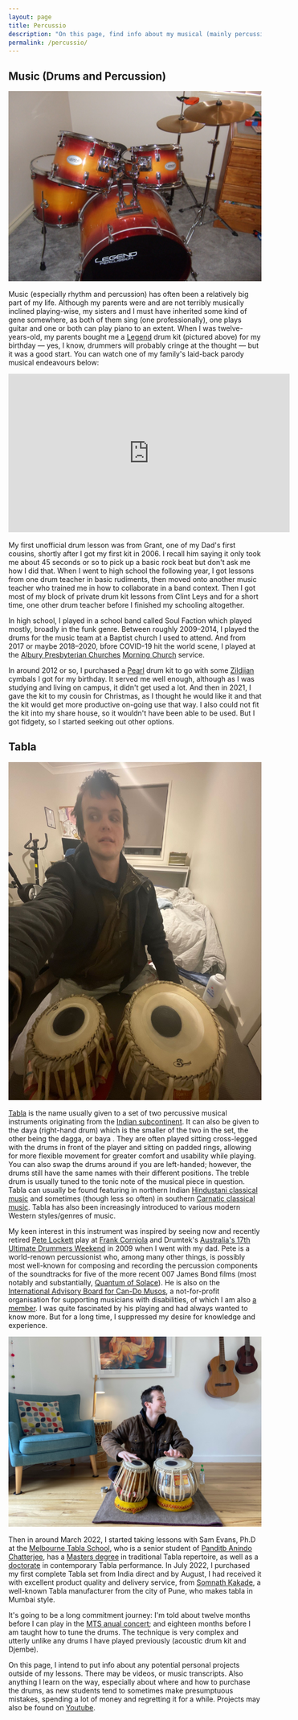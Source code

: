 ```yaml
---
layout: page
title: Percussio
description: "On this page, find info about my musical (mainly percussion) drum kit and Tabla playing/learning endeavours and experiences."
permalink: /percussio/
---
```


## Music (Drums and Percussion)
![A picture of my first drum kit](/assets/images/legend_kit.jpg)

Music (especially rhythm and percussion) has often been a relatively big part of my life. Although my parents were and are not terribly musically inclined playing-wise, my sisters and I must have inherited some kind of gene somewhere, as both of them sing (one professionally), one plays guitar and one or both can play piano to an extent. When I was twelve-years-old, my parents bought me a [Legend](https://www.britishdrumco.com/legend-series) drum kit (pictured above) for my birthday &mdash; yes, I know, drummers will probably cringe at the thought &mdash; but it was a good start. You can watch one of my family's laid-back parody musical endeavours below:

<iframe width="560" height="315" src="https://www.youtube.com/embed/BuhnGdk6DcE" title="YouTube video player" frameborder="0" allow="accelerometer; autoplay; clipboard-write; encrypted-media; gyroscope; picture-in-picture" allowfullscreen></iframe>

My first unofficial drum lesson was from Grant, one of my Dad's first cousins, shortly after I got my first kit in 2006. I recall him saying it only took me about 45 seconds or so to pick up a basic rock beat but don't ask me how I did that. When I went to high school the following year, I got lessons from one drum teacher in basic rudiments, then moved onto another music teacher who trained me in how to collaborate in a band context. Then I got most of my block of private drum kit lessons from Clint Leys and for a short time, one other drum teacher before I finished my schooling altogether.

In high school, I played in a school band called Soul Faction which played mostly, broadly in the funk genre. Between roughly 2009&ndash;2014, I played the drums for the music team at a Baptist church I used to attend. And from 2017 or maybe 2018&ndash;2020, bfore COVID-19 hit the world scene, I played at the [Albury Presbyterian Churches](http://alburychurch.org.au/) [Morning Church](http://alburychurch.org.au/locations/church_morningchurch/) service.

In around 2012 or so, I purchased a [Pearl](https://pearldrum.com/) drum kit to go with some [Zildjian](https://zildjian.com/) cymbals I got for my birthday. It served me well enough, although as I was studying and living on campus, it didn't get used a lot. And then in 2021, I gave the kit to my cousin for Christmas, as I thought he would like it and that the kit would get more productive on-going use that way. I also could not fit the kit into my share house, so it wouldn't have been able to be used. But I got fidgety, so I started seeking out other options.

## Tabla

![A picture of me with my first Tabla set](/assets/images/29-07-2022_tabla_pune_kakade.jpeg)

[Tabla](https://www.melbournetablaschool.com/tabla.html) is the name usually given to a set of two percussive musical instruments originating from the [Indian subcontinent](https://en.wikipedia.org/wiki/Indian_subcontinent). It can also be given to the daya (right-hand drum) which is the smaller of the two in the set, the other being the dagga, or baya . They are often played sitting cross-legged with the drums in front of the player and sitting on padded rings, allowing for more flexible movement for greater comfort and usability while playing. You can also swap the drums around if you are left-handed; however, the drums still have the same names with their different positions. The treble drum is usually tuned to the tonic note of the musical piece in question. Tabla can usually be found featuring in northern Indian [Hindustani classical music](https://www.mhcms.org/the-music.html) and sometimes (though less so often) in southern [Carnatic classical music](http://ccrtindia.gov.in/carnaticclassicalmusic.php). Tabla has also been increasingly introduced to various modern Western styles/genres of music.

My keen interest in this instrument was inspired by seeing now and recently retired [Pete Lockett](https://www.petelockett.info/ABOUT) play at [Frank Corniola](https://www.drumtek.com.au/frank-corniola/) and Drumtek's [Australia's 17th Ultimate Drummers Weekend](https://www.drummerstix.com.au/pdf/drumscene-oct09-audwroundup.pdf) in 2009 when I went with my dad. Pete is a world-renown percussionist who, among many other things, is possibly most well-known for composing and recording the percussion components of the soundtracks for five of the more recent 007 James Bond films (most notably and substantially, [Quantum of Solace](https://www.imdb.com/title/tt0830515/)). He is also on the [International Advisory Board for Can-Do Musos](https://candomusos.com/about-us.php), a not-for-profit organisation for supporting musicians with disabilities, of which I am also [a member](https://candomusos.com/profile-nathaniel-schmidt.php). I was quite fascinated by his playing and had always wanted to know more. But for a long time, I suppressed my desire for knowledge and experience.

![A picture of me doing a lesson in Sam Evans' studio](/assets/images/30-08-2022_Sam_Thornbury.jpeg)

Then in around March 2022, I started taking lessons with Sam Evans, Ph.D at the [Melbourne Tabla School](https://www.melbournetablaschool.com/), who is a senior student of [Panditb Anindo Chatterjee](https://en.wikipedia.org/wiki/Anindo_Chatterjee), has a [Masters degree](https://www.samevans.net.au/masters.html) in traditional Tabla repertoire, as well as a [doctorate](https://www.samevans.net.au/phd.html) in contemporary Tabla performance. In July 2022, I purchased my first complete Tabla set from India direct and by August, I had received it with excellent product quality and delivery service, from [Somnath Kakade](http://www.somnathkakade.com/), a well-known Tabla manufacturer from the city of Pune, who makes tabla in Mumbai style.

It's going to be a long commitment journey: I'm told about twelve months before I can play in the [MTS anual concert](https://www.melbournetablaschool.com/events.html); and eighteen months before I am taught how to tune the drums. The technique is very complex and utterly unlike any drums I have played previously (acoustic drum kit and Djembe).

On this page, I intend to put info about any potential personal projects outside of my lessons. There may be videos, or music transcripts. Also anything I learn on the way, especially about where and how to purchase the drums, as new students tend to sometimes make presumptuous mistakes, spending a lot of money and regretting it for a while. Projects may also be found on [Youtube](https://www.youtube.com/c/nathanieljschmidt).
